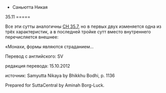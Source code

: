 









* Саньютта Никая


35\.11
\=\=\=\=\=



Все эти сутты аналогичны [СН 35\.7](/sn35\.7/ru/sv), но в первых двух изменяется одна из трёх характеристик, а в последней тройке сутт вместо внутреннего перечисляется внешнее:


«Монахи, формы являются страданием…



Перевод с английского: SV


редакция перевода: 15\.10\.2012


источник: Samyutta Nikaya by Bhikkhu Bodhi, p\. 1136


Prepared for SuttaCentral by Aminah Borg\-Luck\.






